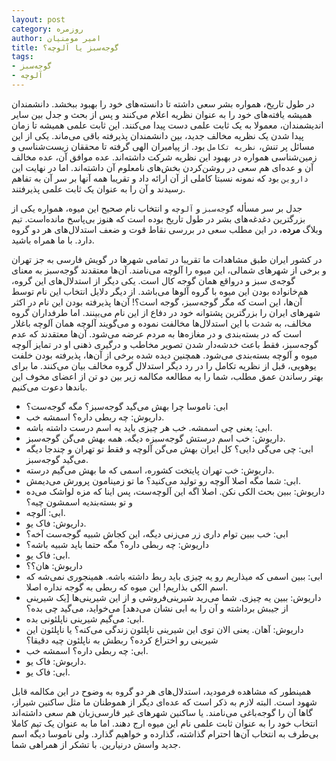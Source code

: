 ```yaml
---
layout: post
category: روزمره
author: امیر مومنیان
title: گوجه‌سبز یا آلوچه؟
tags:
- گوجه‌سبز
- آلوچه
---
```


در طول تاریخ، همواره بشر سعی داشته تا دانسته‌های خود را بهبود ببخشد. دانشمندان همیشه یافته‌های خود را به عنوان نظریه اعلام می‌کنند و پس از بحث و جدل بین سایر اندیشمندان، معمولا به یک ثابت علمی دست پیدا می‌کنند. این ثابت علمی همیشه تا زمان پیدا شدن یک نظریه مخالف جدید، بین دانشمندان پذیرفته باقی می‌ماند. یکی از این مسائل پر تنش، `نظریه تکامل` بود. از پیامبران الهی گرفته تا محققان زیست‌شناسی و زمین‌شناسی همواره در بهبود این نظریه شرکت داشته‌اند. عده موافق آن، عده مخالف آن و عده‌ای هم سعی در روشن‌کردن بخش‌های نامعلوم آن داشته‌اند. اما در نهایت این `داروین` بود که نمونه نسبتا کاملی از آن ارائه داد و تقریبا همه آنها بر سر آن به تفاهم رسیدند و آن را به عنوان یک ثابت علمی پذیرفتند.

جدل بر سر مسأله `گوجه‌سبز` و `آلوچه` و انتخاب نام صحیح این میوه، همواره یکی از بزرگترین دغدغه‌های بشر در طول تاریخ بوده است که هنوز بی‌پاسخ مانده‌است. تیم وبلاگ **مرده**، در این مطلب سعی در بررسی نقاط قوت و ضعف استدلال‌های هر دو گروه دارد. با ما همراه باشید.

در کشور ایران طبق مشاهدات ما تقریبا در تمامی شهرها در گویش فارسی به جز تهران و برخی از شهرهای شمالی، این میوه را آلوچه می‌نامند. آن‌ها معتقدند گوجه‌سبز به معنای گوجه‌ی سبز و درواقع همان گوجه کال است. یکی دیگر از استدلال‌های این گروه، هم‌خانواده بودن این میوه با گروه آلوها می‌باشد. از دیگر دلایل انتخاب این نام توسط آن‌ها، این است که مگر گوجه‌سبز، گوجه است؟! آن‌ها پذیرفته بودن این نام در اکثر شهرهای ایران را بزرگترین پشتوانه خود در دفاع از این نام می‌بینند. اما طرفداران گروه مخالف، به شدت با این استدلال‌ها مخالفت نموده و می‌گویند آلوچه همان آلوچه باغلار است که در بسته‌بندی و در مغازه‌ها به مردم عرضه می‌شود. آن‌ها معتقدند که عدم گوجه‌سبز، فقط باعث خدشه‌دار شدن تصویر مخاطب و درگیری ذهنی او در تمایز آلوچه میوه و آلوچه بسته‌بندی می‌شود. همچنین دیده شده برخی از آن‌ها، پذیرفته بودن خلفت یوهویی، قبل از نظریه تکامل را در رد دیگر استدلال گروه مخالف بیان می‌کنند. ما برای بهتر رساندن عمق مطلب، شما را به مطالعه مکالمه زیر بین دو تن از اعضای مخوف این باندها دعوت می‌کنیم.

- ابی: ناموسا چرا بهش می‌گید گوجه‌سبز؟ مگه گوجه‌ست؟
- داریوش: چه ربطی داره؟ اسمشه خب.
- ابی: یعنی چی اسمشه. خب هر چیزی باید یه اسم درست داشته باشه.
- داریوش: خب اسم درستش گوجه‌سبزه دیگه. همه بهش می‌گن گوجه‌سبز.
- ابی: چی می‌گی دایی؟ کل ایران بهش می‌گن آلوچه و فقط تو تهران و چندجا دیگه می‌گید گوجه‌سبز.
- داریوش: خب تهران پایتخت کشوره، اسمی که ما بهش می‌گیم درسته.
- ابی: شما مگه اصلا آلوچه رو تولید می‌کنید؟ ما تو زمینامون پرورش می‌دیمش.
- داریوش: ببین بحث الکی نکن. اصلا اگه این آلوچه‌ست، پس اینا که مزه لواشک می‌ده و تو بسته‌بندیه اسمشون چیه؟
- ابی: آلوچه.
- داریوش: فاک یو.
- ابی: خب ببین توام داری زر می‌زنی دیگه، این کجاش شبیه گوجه‌ست آخه؟
- داریوش: چه ربطی داره؟ مگه حتما باید شبیه باشه؟
- ابی: فاک یو.
- داریوش: هان؟؟
- ابی: ببین اسمی که میذاریم رو یه چیزی باید ربط داشته باشه. همینجوری نمی‌شه که اسم الکی بذاریم! این میوه که ربطی به گوجه نداره اصلا.
- داریوش: ببین یه چیزی. شما می‌رید شیرینی‌فروشی و از این شیرینی‌ها [یک شیرینی از جیبش برداشته و آن را به ابی نشان می‌دهد] می‌خواید، می‌گید چی بده؟
- ابی: می‌گیم شیرینی ناپلئونی بده.
- داریوش: آهان. یعنی الان توی این شیرینی ناپلئون زندگی می‌کنه؟ یا ناپلئون این شیرینی رو اختراع کرده؟ ربطش به ناپلئون چیه دقیقا؟
- ابی: چه ربطی داره؟  اسمشه خب.
- داریوش: فاک یو.
- ابی: فاک یو.


همینطور که مشاهده فرمودید، استدلال‌های هر دو گروه به وضوح در این مکالمه قابل شهود است. البته لازم به ذکر است که عده‌ای دیگر از هموطنان ما مثل ساکنین شیراز، گاها آن را گوجه‌باغی می‌نامند. یا ساکنین شهرهای غیر فارسی‌زبان هم سعی داشته‌اند انتخاب خود را به عنوان ثابت علمی نام این میوه ارج دهند. اما ما به عنوان یک تیم کاملا بی‌طرف به انتخاب آن‌ها احترام گذاشته، گذارده و خواهیم گذارد. ولی ناموسا دیگه اسم جدید واسش درنیارین. با تشکر از همراهی شما.